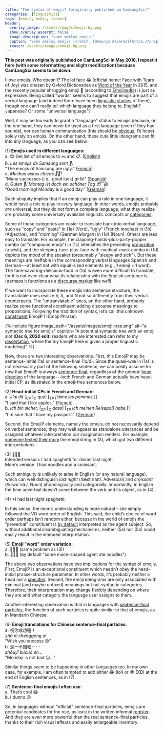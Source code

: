 ```yaml
---
title: "The syntax of emoji? (originally published on CamLangSci)"
categories: [linguistics]
tags: [emoji, media, repost]
header:
  overlay_image: /assets/images/emoji-bg.png
  show_overlay_excerpt: false
  image_description: "some smiley emojis"
  caption: "Some smiley emojis (credit: [Domingo Alvarez](https://unsplash.com/@domingoalvarze?utm_source=unsplash&utm_medium=referral&utm_content=creditCopyText) via [Unsplash](https://unsplash.com/s/photos/emoji?utm_source=unsplash&utm_medium=referral&utm_content=creditCopyText))"
  teaser: /assets/images/emoji-bg.png
---
```


**This post was originally published on CamLangSci in May 2016. I repost it here (with some reformatting and slight modification) because CamLangSci seems to be down.**

I love emojis. Who doesn’t? The lol face 😂 (official name: Face with Tears of Joy) was chosen by Oxford Dictionaries as [Word of the Year](http://blog.oxforddictionaries.com/2015/11/word-of-the-year-2015-emoji/) in 2015, and the recently popular shrugging emoji 🤷 (according to [Emojipedia](http://emojipedia.org/shrug/)) is just as expressive. Being called "words" seems to suggest that emojis are part of a verbal language (and indeed there have been [linguistic studies](http://time.com/2993508/emoji-rules-tweets/) of them), though one can’t really tell which language they belong to. English? Japanese? Or some "universal language"?

Well, it may be too early to grant a "language" status to emojis because, on the one hand, they can never be used as a first language (even if they had sounds), nor can human communication (this should be [obvious](https://qz.com/765945/emojis-forever-or-whatever-im-a-poet/), I’d hope) solely rely on emojis. On the other hand, these cute little ideograms can fit into any language, as you can see below.

(1) **Emojis used in different languages:**<br>
<span class="vspace">a. 😋 Get list of all emojis to ✂️ and 📋. ([English](https://twitter.com/sachaqs/status/837260954672988160))</span><br>
b. *Les emojis de Samsung sont 🤢.*<br>
 <span class="vspace">“The emojis of Samsung are ugly.” ([French](https://www.igen.fr/timeline/un-mois-avec-le-galaxy-s8/nicolas-furno/les-emojis-de-samsung-sont))</span><br>
c. *Muchos éxitos chicas 👏🎉!*<br>
<span class="vspace">“Many successes (i.e., good luck) girls!” ([Spanish](https://twitter.com/abailarconmaga/status/862002760157417472))</span><br>
d. *Guten 🌇! Montag ist doch ein schöner Tag 😴😷.*<br>
“Good morning! Monday is a good day.” ([German](https://twitter.com/emoji_best/status/590009925423759360))

Such ubiquity implies that if an emoji can play a role in one language, it would have a role to play in every language. In other words, emojis probably *are* universal, but they do not form a complete language; what they realize are probably some universally available linguistic concepts or [categories](http://www-01.sil.org/linguistics/glossaryoflinguisticterms/WhatIsASyntacticCategory.htm).

Some of these categories are easier to translate back into verbal language, such as "copy" and "paste" in (1a) (Verb), "ugly" (French *moches*) in (1b) (Adjective), and "morning" (German *Morgen*) in (1d) (Noun). Others are less easy to translate. For example, the clapping-hands-plus-party-popper combo (or "compound emoji") in (1c) intensifies the preceding [proposition](http://www-01.sil.org/linguistics/glossaryoflinguisticterms/WhatIsAProposition.htm) (a wish), and the sleeping-face-plus-face-with-medical-mask combo in (1d) depicts the mood of the speaker (presumably "sleepy and sick"). But these meanings are ineffable in the corresponding verbal languages Spanish and German---at least not with equal-sized elements (e.g., 1 emoji = 1 word). The face-savoring-delicious-food in (1a) is even more difficult to translate, for it is not even clear what its relationship with the English sentence is (perhaps it functions as a [discourse marker](https://en.wikipedia.org/wiki/Discourse_marker) like *well*).

If we want to incorporate these emojis into sentence structure, the translatable ones realize V, A, and N not so differently from their verbal counterparts. The "untranslatable" ones, on the other hand, probably realize some functional constituent adding discourse meanings to propositions. Following the tradition of syntax, let’s call this unknown [constituent](https://en.wikipedia.org/wiki/Constituent_(linguistics)) EmojiP (=Emoji Phrase).

{% include figure image_path="/assets/images/emoji-tree.png" alt="a syntactic tree for emojis" caption="A potential syntactic tree with an emoji slot (**Dec 6, 2020 edit:** readers who are interested can refer to my [dissertation](https://www.repository.cam.ac.uk/handle/1810/297789), where the toy EmojiP here is given a proper linguistic modeling)" %}

Now, there are two interesting observations. First, this EmojiP may be sentence-initial (1a) or sentence-final (1c/d). Since the quasi-*well* in (1a) is not necessarily part of the following sentence, we can boldly assume for now that EmojiP is always [sentence-final](http://time.com/2993508/emoji-rules-tweets/), regardless of the general [head direction](https://en.wikipedia.org/wiki/Head-directionality_parameter) of the language---both French and German actually have head-initial CP, as illustrated in the emoji-free sentences below.

(2) **Head-initial CPs in French and German:**<br>
a. *J’ai dit* [<sub>CP</sub> [<sub>C</sub> *que*] [<sub>TP</sub> *j’aime les pommes.*]] <br>
<span class="vspace">"I said that I like apples." ([French](https://www.thoughtco.com/subordinate-clause-proposition-1369074))</span><br>
b. *Ich bin sicher,* [<sub>CP</sub> [<sub>C</sub> *dass*] [<sub>TP</sub> *ich meinen Reisepaß habe.*]] <br>
"I'm sure that I have my passport." ([German](http://www.bbc.co.uk/schools/gcsebitesize/german/grammar/conjunctionsrev2.shtml))

Second, the EmojiP elements, namely the emojis, do not necessarily depend on verbal sentences; they may well appear as standalone utterances and be assigned whatever interpretation our imagination renders. For example, [someone texted their mom](https://qz.com/765945/emojis-forever-or-whatever-im-a-poet/) the emoji string in (3), which got two different interpretations.

(3) 🍴🌙🍝<br>
Intended version: I had spaghetti for dinner last night.<br>
Mom’s version: I had noodles and a croissant.

Such ambiguity is unlikely to arise in English (or any natural language), which can well distinguish *last night* (/læst naɪt/, Adverbial) and *croissant* (/krwɑːˈsɑ̃ː/, Noun) phonologically and categorially. Importantly, in English the time adverbial doesn’t come between the verb and its object, as in (4).

(4) *I had last night spaghetti.

In this sense, the mom’s understanding is more natural – she simply followed the VO word order of English. This said, the child’s choice of word order perhaps isn’t random either, because in the world of emojis the "preverbal" constituent is [by default](http://nymag.com/scienceofus/2016/12/do-emoji-have-grammar.html) interpreted as the agent subject. So, without additional disambiguating mechanisms, neither (5a) nor (5b) could easily result in the intended interpretation.

(5) **Emoji "word" order variation:**<br>
a. 🍴🍝🌙 (same problem as (3))<br>
b. 🌙🍴🍝 (by default "some moon-shaped agent ate noodles")

The above two observations have two implications for the syntax of emojis. First, EmojiP is an exceptional constituent which needn’t obey the head-initial phrase-structure parameter. In other words, it’s probably neither a head nor a [specifier](https://en.wikipedia.org/wiki/Specifier). Second, the emoji ideograms are only associated with minimal (and maybe unfixed) meanings but not syntactic categories. Therefore, their interpretation may change flexibly depending on where they are and what category the language user assigns to them.

Another interesting observation is that in languages with [sentence-final particles](https://en.wikipedia.org/wiki/Sentence-final_particle), the function of such particles is quite similar to that of emojis, as in Mandarin Chinese.

(6) **Emoji translations for Chinese sentence-final particles:**<br>
a. 祝你成功喔！<br>*zhù nǐ chénggōng o!*<br> <span class="vspace">"Wish you success 😊"</span><br>
b. 週一不錯嗯⋯⋯<br>*zhōuyī búcuò en...*<br> "Monday is not bad 😔..."

Similar things seem to be happening in other languages too. In my own case, for example, I am often tempted to add either 😂 (lol) or 😝 (XD) at the end of English sentences, as in (7).

(7) **Sentence-final emojis I often use:**<br>
a. That’s cool 😂	<br>
b. I dunno 😝

So, in languages without "official" sentence-final particles, emojis are potential candidates for the role, as least in the written informal [register](https://en.wikipedia.org/wiki/Register_(sociolinguistics)). And they are even more powerful than the real sentence-final particles, thanks to their rich visual effects and easily enlargeable inventory.
